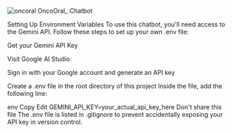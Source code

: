 ![oncoral](https://github.com/user-attachments/assets/279eca81-a717-492c-8e89-8793bc6b229d) OncoOral_ Chatbot


Setting Up Environment Variables
To use this chatbot, you'll need access to the Gemini API. Follow these steps to set up your own .env file:

Get your Gemini API Key

Visit Google AI Studio

Sign in with your Google account and generate an API key

Create a .env file in the root directory of this project
Inside the file, add the following line:

env
Copy
Edit
GEMINI_API_KEY=your_actual_api_key_here
Don't share this file
The .env file is listed in .gitignore to prevent accidentally exposing your API key in version control.
